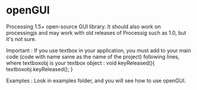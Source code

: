 openGUI
=======

Processing 1.5+ open-source GUI library. It should also work on processingjs and may work with old releases of Processig such as 1.0, but it's not sure. 

Important :
If you use textbox in your application, you must add to your main code (code with name same as the name of the project) following lines, where textboxobj is your textbox object :
void keyReleased(){
textboxobj.keyReleased();
}

Examples :
Look in examples folder, and you will see how to use openGUI.
